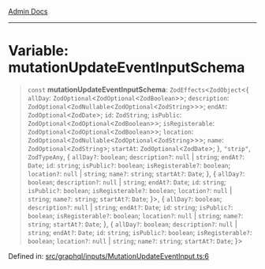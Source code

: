 [Admin Docs](/)

***

# Variable: mutationUpdateEventInputSchema

> `const` **mutationUpdateEventInputSchema**: `ZodEffects`\<`ZodObject`\<\{ `allDay`: `ZodOptional`\<`ZodOptional`\<`ZodBoolean`\>\>; `description`: `ZodOptional`\<`ZodNullable`\<`ZodOptional`\<`ZodString`\>\>\>; `endAt`: `ZodOptional`\<`ZodDate`\>; `id`: `ZodString`; `isPublic`: `ZodOptional`\<`ZodOptional`\<`ZodBoolean`\>\>; `isRegisterable`: `ZodOptional`\<`ZodOptional`\<`ZodBoolean`\>\>; `location`: `ZodOptional`\<`ZodNullable`\<`ZodOptional`\<`ZodString`\>\>\>; `name`: `ZodOptional`\<`ZodString`\>; `startAt`: `ZodOptional`\<`ZodDate`\>; \}, `"strip"`, `ZodTypeAny`, \{ `allDay?`: `boolean`; `description?`: `null` \| `string`; `endAt?`: `Date`; `id`: `string`; `isPublic?`: `boolean`; `isRegisterable?`: `boolean`; `location?`: `null` \| `string`; `name?`: `string`; `startAt?`: `Date`; \}, \{ `allDay?`: `boolean`; `description?`: `null` \| `string`; `endAt?`: `Date`; `id`: `string`; `isPublic?`: `boolean`; `isRegisterable?`: `boolean`; `location?`: `null` \| `string`; `name?`: `string`; `startAt?`: `Date`; \}\>, \{ `allDay?`: `boolean`; `description?`: `null` \| `string`; `endAt?`: `Date`; `id`: `string`; `isPublic?`: `boolean`; `isRegisterable?`: `boolean`; `location?`: `null` \| `string`; `name?`: `string`; `startAt?`: `Date`; \}, \{ `allDay?`: `boolean`; `description?`: `null` \| `string`; `endAt?`: `Date`; `id`: `string`; `isPublic?`: `boolean`; `isRegisterable?`: `boolean`; `location?`: `null` \| `string`; `name?`: `string`; `startAt?`: `Date`; \}\>

Defined in: [src/graphql/inputs/MutationUpdateEventInput.ts:6](https://github.com/Sourya07/talawa-api/blob/61a1911602b2f0aac7635e08ae2918f4f768e8ff/src/graphql/inputs/MutationUpdateEventInput.ts#L6)
